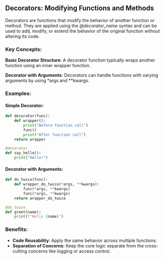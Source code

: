 ## Decorators: Modifying Functions and Methods

Decorators are functions that modify the behavior of another function or method.
They are applied using the *@decorator_name* syntax and can be used to add, modify, or extend the behavior of the original function without altering its code.

### Key Concepts:

**Basic Decorator Structure**: A decorator function typically wraps another function using an inner wrapper function.

**Decorator with Arguments**: Decorators can handle functions with varying arguments by using *args and **kwargs.

### Examples:

#### Simple Decorator:

```python
def decorator(func):
    def wrapper():
        print("Before function call")
        func()
        print("After function call")
    return wrapper

@decorator
def say_hello():
    print("Hello!")
```
#### Decorator with Arguments:

```python
def do_twice(func):
    def wrapper_do_twice(*args, **kwargs):
        func(*args, **kwargs)
        func(*args, **kwargs)
    return wrapper_do_twice

@do_twice
def greet(name):
    print(f"Hello {name}")
```
### Benefits:
 - **Code Reusability**: Apply the same behavior across multiple functions.
 - **Separation of Concerns**: Keep the core logic separate from the cross-cutting concerns like logging or access control.